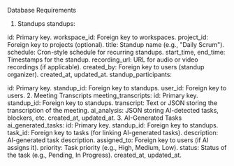 Database Requirements
1. Standups
standups:

id: Primary key.
workspace_id: Foreign key to workspaces.
project_id: Foreign key to projects (optional).
title: Standup name (e.g., "Daily Scrum").
schedule: Cron-style schedule for recurring standups.
start_time, end_time: Timestamps for the standup.
recording_url: URL for audio or video recordings (if applicable).
created_by: Foreign key to users (standup organizer).
created_at, updated_at.
standup_participants:

id: Primary key.
standup_id: Foreign key to standups.
user_id: Foreign key to users.
2. Meeting Transcripts
meeting_transcripts:
id: Primary key.
standup_id: Foreign key to standups.
transcript: Text or JSON storing the transcription of the meeting.
ai_analysis: JSON storing AI-detected tasks, blockers, etc.
created_at, updated_at.
3. AI-Generated Tasks
ai_generated_tasks:
id: Primary key.
standup_id: Foreign key to standups.
task_id: Foreign key to tasks (for linking AI-generated tasks).
description: AI-generated task description.
assigned_to: Foreign key to users (if AI assigns it).
priority: Task priority (e.g., High, Medium, Low).
status: Status of the task (e.g., Pending, In Progress).
created_at, updated_at.
